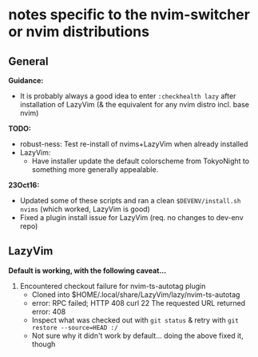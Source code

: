 # notes specific to the nvim-switcher or nvim distributions
## General
**Guidance:**
- It is probably always a good idea to enter `:checkhealth lazy` after installation of LazyVim (& the equivalent for any nvim distro incl. base nvim)


**TODO:**
- robust-ness: Test re-install of nvims+LazyVim when already installed
- LazyVim:
    - Have installer update the default colorscheme from TokyoNight to something more generally appealable.

**23Oct16:**
- Updated some of these scripts and ran a clean `$DEVENV/install.sh nvims` (which worked, LazyVim is good)
- Fixed a plugin install issue for LazyVim (req. no changes to dev-env repo)

## LazyVim
**Default is working, with the following caveat...**
1. Encountered checkout failure for nvim-ts-autotag plugin
    - Cloned into $HOME/.local/share/LazyVim/lazy/nvim-ts-autotag
    - error: RPC failed; HTTP 408 curl 22 The requested URL returned error: 408
    - Inspect what was checked out with `git status` & retry with `git restore --source=HEAD :/`
    - Not sure why it didn't work by default... doing the above fixed it, though
